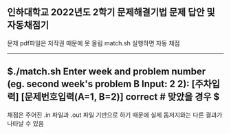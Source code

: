 ## 인하대학교 2022년도 2학기 문제해결기법 문제 답안 및 자동채점기
문제 pdf파일은 저작권 때문에 못 올림
match.sh 실행하면 자동 채점

---
$./match.sh 
Enter week and problem number (eg. second week's problem B Input: 2 2): [주차입력] [문제번호입력(A=1, B=2)] 
correct				# 맞았을 경우 
$ 
---
채점은 주어진 .in 파일과 .out 파일 기반으로 하기 때문에 실제 돔저지와는 다른 결과가 나타날 수 있음
